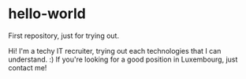 # hello-world
First repository, just for trying out.

Hi! I'm a techy IT recruiter, trying out each technologies that I can understand. :)
If you're looking for a good position in Luxembourg, just contact me!
